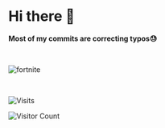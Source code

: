 # Hi there 👋
**Most of my commits are correcting typos😓**


<br>


![fortnite](https://github.com/user-attachments/assets/b3f0d5b0-f8f3-41cc-88ba-eaa90930eecc)

<br>


![Visits](https://komarev.com/ghpvc/?username=mirbyte&color=22a153&style=flat&abbreviated=true&label=PROFILE+VIEWS++)
<!--blue 5757ff-->


![Visitor Count](https://hit.yhype.me/github/profile?account_id=83219244)
